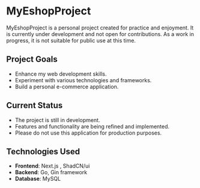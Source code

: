 # MyEshopProject

MyEshopProject is a personal project created for practice and enjoyment. It is currently under development and not open for contributions. As a work in progress, it is not suitable for public use at this time.

## Project Goals

- Enhance my web development skills.
- Experiment with various technologies and frameworks.
- Build a personal e-commerce application.

## Current Status

- The project is still in development.
- Features and functionality are being refined and implemented.
- Please do not use this application for production purposes.

## Technologies Used

- **Frontend**: Next.js , ShadCN/ui
- **Backend**: Go, Gin framework
- **Database**: MySQL